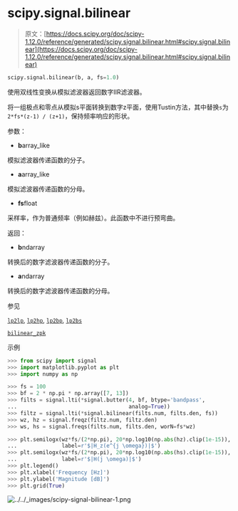 # scipy.signal.bilinear

> 原文：[https://docs.scipy.org/doc/scipy-1.12.0/reference/generated/scipy.signal.bilinear.html#scipy.signal.bilinear](https://docs.scipy.org/doc/scipy-1.12.0/reference/generated/scipy.signal.bilinear.html#scipy.signal.bilinear)

```py
scipy.signal.bilinear(b, a, fs=1.0)
```

使用双线性变换从模拟滤波器返回数字IIR滤波器。

将一组极点和零点从模拟s平面转换到数字z平面，使用Tustin方法，其中替换`s`为`2*fs*(z-1) / (z+1)`，保持频率响应的形状。

参数：

-   **b**array_like

模拟滤波器传递函数的分子。

-   **a**array_like

模拟滤波器传递函数的分母。

-   **fs**float

采样率，作为普通频率（例如赫兹）。此函数中不进行预弯曲。

返回：

-   **b**ndarray

转换后的数字滤波器传递函数的分子。

-   **a**ndarray

转换后的数字滤波器传递函数的分母。

参见

[`lp2lp`](scipy.signal.lp2lp.html#scipy.signal.lp2lp "scipy.signal.lp2lp"), [`lp2hp`](scipy.signal.lp2hp.html#scipy.signal.lp2hp "scipy.signal.lp2hp"), [`lp2bp`](scipy.signal.lp2bp.html#scipy.signal.lp2bp "scipy.signal.lp2bp"), [`lp2bs`](scipy.signal.lp2bs.html#scipy.signal.lp2bs "scipy.signal.lp2bs")

[`bilinear_zpk`](scipy.signal.bilinear_zpk.html#scipy.signal.bilinear_zpk "scipy.signal.bilinear_zpk")

示例

```py
>>> from scipy import signal
>>> import matplotlib.pyplot as plt
>>> import numpy as np 
```

```py
>>> fs = 100
>>> bf = 2 * np.pi * np.array([7, 13])
>>> filts = signal.lti(*signal.butter(4, bf, btype='bandpass',
...                                   analog=True))
>>> filtz = signal.lti(*signal.bilinear(filts.num, filts.den, fs))
>>> wz, hz = signal.freqz(filtz.num, filtz.den)
>>> ws, hs = signal.freqs(filts.num, filts.den, worN=fs*wz) 
```

```py
>>> plt.semilogx(wz*fs/(2*np.pi), 20*np.log10(np.abs(hz).clip(1e-15)),
...              label=r'$|H_z(e^{j \omega})|$')
>>> plt.semilogx(wz*fs/(2*np.pi), 20*np.log10(np.abs(hs).clip(1e-15)),
...              label=r'$|H(j \omega)|$')
>>> plt.legend()
>>> plt.xlabel('Frequency [Hz]')
>>> plt.ylabel('Magnitude [dB]')
>>> plt.grid(True) 
```

![../../_images/scipy-signal-bilinear-1.png](../Images/70c1a018de1ea8d94c1623bfe6c6d6fc.png)
